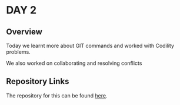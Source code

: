 # DAY 2

## Overview

Today we learnt more about GIT commands and worked with Codility problems.

We also worked on collaborating and resolving conflicts

## Repository Links

The repository for this can be found [here](https://github.com/031-Avish/GS_09Apr2024).